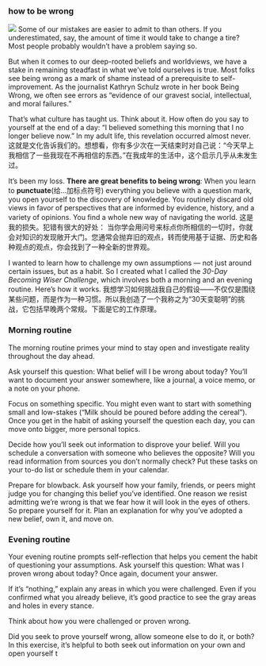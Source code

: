 ### how to be wrong
![](./_image/2020-07-14-06-36-29.png)
Some of our mistakes are easier to admit to than others. If you underestimated, say, the amount of time it would take to change a tire? Most people probably wouldn’t have a problem saying so.

But when it comes to our deep-rooted beliefs and worldviews, we have a stake in remaining steadfast in what we’ve told ourselves is true. Most folks see being wrong as a mark of shame instead of a prerequisite to self-improvement. As the journalist Kathryn Schulz wrote in her book Being Wrong, we often see errors as “evidence of our gravest social, intellectual, and moral failures.”

That’s what culture has taught us. Think about it. How often do you say to yourself at the end of a day: 
“I believed something this morning that I no longer believe now.” In my adult life, this revelation occurred almost never.
这就是文化告诉我们的。想想看，你有多少次在一天结束时对自己说：“今天早上我相信了一些我现在不再相信的东西。”在我成年的生活中，这个启示几乎从未发生过。

It’s been my loss. **There are great benefits to being wrong**: 
When you learn to **punctuate**(给…加标点符号) everything you believe with a question mark, you open yourself to the discovery of knowledge. You routinely discard old views in favor of perspectives that are informed by evidence, history, and a variety of opinions. You find a whole new way of navigating the world.
这是我的损失。犯错有很大的好处：
当你学会用问号来标点你所相信的一切时，你就会对知识的发现敞开大门。您通常会抛弃旧的观点，转而使用基于证据、历史和各种观点的观点，你会找到了一种全新的世界观。

I wanted to learn how to challenge my own assumptions — not just around certain issues, but as a habit. So I created what I called the *30-Day Becoming Wiser Challenge*, which involves both a morning and an evening routine. Here’s how it works.
我想学习如何挑战我自己的假设——不仅仅是围绕某些问题，而是作为一种习惯。所以我创造了一个我称之为“30天变聪明”的挑战，它包括早晚两个常规。下面是它的工作原理。

### Morning routine
The morning routine primes your mind to stay open and investigate reality throughout the day ahead.

Ask yourself this question: What belief will I be wrong about today? You’ll want to document your answer somewhere, like a journal, a voice memo, or a note on your phone.

Focus on something specific. You might even want to start with something small and low-stakes (“Milk should be poured before adding the cereal”). Once you get in the habit of asking yourself the question each day, you can move onto bigger, more personal topics.

Decide how you’ll seek out information to disprove your belief. Will you schedule a conversation with someone who believes the opposite? Will you read information from sources you don’t normally check? Put these tasks on your to-do list or schedule them in your calendar.

Prepare for blowback. Ask yourself how your family, friends, or peers might judge you for changing this belief you’ve identified. One reason we resist admitting we’re wrong is that we fear how it will look in the eyes of others. So prepare yourself for it. Plan an explanation for why you’ve adopted a new belief, own it, and move on.

### Evening routine
Your evening routine prompts self-reflection that helps you cement the habit of questioning your assumptions.
Ask yourself this question: What was I proven wrong about today? Once again, document your answer.

If it’s “nothing,” explain any areas in which you were challenged. Even if you confirmed what you already believe, it’s good practice to see the gray areas and holes in every stance.

Think about how you were challenged or proven wrong.

Did you seek to prove yourself wrong, allow someone else to do it, or both? In this exercise, it’s helpful to both seek out information on your own and open yourself t